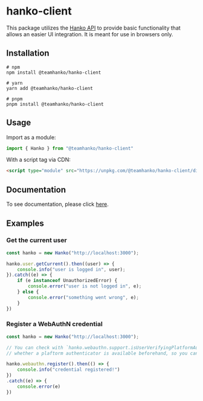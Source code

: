 # hanko-client

This package utilizes the [Hanko API](https://github.com/teamhanko/hanko/blob/main/backend/README.md) to provide basic
functionality that allows an easier UI integration. It is meant for use in browsers only.

## Installation

```shell
# npm
npm install @teamhanko/hanko-client

# yarn
yarn add @teamhanko/hanko-client

# pnpm
pnpm install @teamhanko/hanko-client
```

## Usage

Import as a module:

```typescript
import { Hanko } from "@teamhanko/hanko-client"
```

With a script tag via CDN:

```html
<script type="module" src="https://unpkg.com/@teamhanko/hanko-client/dist/client.js">
```

## Documentation

To see documentation, please click [here](https://todo.todo).

## Examples

### Get the current user

```typescript
const hanko = new Hanko("http://localhost:3000");

hanko.user.getCurrent().then((user) => {
    console.info("user is logged in", user);
}).catch((e) => {
    if (e instanceof UnauthorizedError) {
        console.error("user is not logged in", e);
    } else {
        console.error("something went wrong", e);
    }
})
```

### Register a WebAuthN credential

```typescript
const hanko = new Hanko("http://localhost:3000");

// You can check with `hanko.webauthn.support.isUserVerifyingPlatformAuthenticatorAvailable()`
// whether a plaftorm authenticator is available beforehand, so you can avoid errors.

hanko.webauthn.register().then(() => {
    console.info("credential registered!")
})
.catch((e) => {
    console.error(e)
})
```
